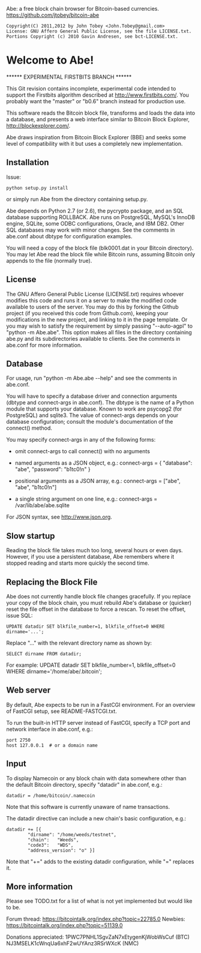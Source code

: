 Abe: a free block chain browser for Bitcoin-based currencies.
https://github.com/jtobey/bitcoin-abe

    Copyright(C) 2011,2012 by John Tobey <John.Tobey@gmail.com>
    License: GNU Affero General Public License, see the file LICENSE.txt.
    Portions Copyright (c) 2010 Gavin Andresen, see bct-LICENSE.txt.

Welcome to Abe!
===============

****** EXPERIMENTAL FIRSTBITS BRANCH ******

This Git revision contains incomplete, experimental code intended to
support the Firstbits algorithm described at
http://www.firstbits.com/.  You probably want the "master" or "b0.6"
branch instead for production use.

This software reads the Bitcoin block file, transforms and loads the
data into a database, and presents a web interface similar to Bitcoin
Block Explorer, http://blockexplorer.com/.

Abe draws inspiration from Bitcoin Block Explorer (BBE) and seeks some
level of compatibility with it but uses a completely new
implementation.

Installation
------------

Issue:

    python setup.py install

or simply run Abe from the directory containing setup.py.

Abe depends on Python 2.7 (or 2.6), the pycrypto package, and an SQL
database supporting ROLLBACK.  Abe runs on PostgreSQL, MySQL's InnoDB
engine, SQLite, some ODBC configurations, Oracle, and IBM DB2.  Other
SQL databases may work with minor changes.  See the comments in
abe.conf about dbtype for configuration examples.

You will need a copy of the block file (blk0001.dat in your Bitcoin
directory).  You may let Abe read the block file while Bitcoin runs,
assuming Bitcoin only appends to the file (normally true).

License
-------

The GNU Affero General Public License (LICENSE.txt) requires whoever
modifies this code and runs it on a server to make the modified code
available to users of the server.  You may do this by forking the
Github project (if you received this code from Github.com), keeping
your modifications in the new project, and linking to it in the page
template.  Or you may wish to satisfy the requirement by simply
passing "--auto-agpl" to "python -m Abe.abe".  This option makes all
files in the directory containing abe.py and its subdirectories
available to clients.  See the comments in abe.conf for more
information.

Database
--------

For usage, run "python -m Abe.abe --help" and see the comments in
abe.conf.

You will have to specify a database driver and connection arguments
(dbtype and connect-args in abe.conf).  The dbtype is the name of a
Python module that supports your database.  Known to work are psycopg2
(for PostgreSQL) and sqlite3.  The value of connect-args depends on
your database configuration; consult the module's documentation of the
connect() method.

You may specify connect-args in any of the following forms:

* omit connect-args to call connect() with no arguments

* named arguments as a JSON object, e.g.:
  connect-args = { "database": "abe", "password": "b1tc0!n" }

* positional arguments as a JSON array, e.g.:
  connect-args = ["abe", "abe", "b1tc0!n"]

* a single string argument on one line, e.g.:
  connect-args = /var/lib/abe/abe.sqlite

For JSON syntax, see http://www.json.org.

Slow startup
------------

Reading the block file takes much too long, several hours or even
days.  However, if you use a persistent database, Abe remembers where
it stopped reading and starts more quickly the second time.

Replacing the Block File
------------------------

Abe does not currently handle block file changes gracefully.  If you
replace your copy of the block chain, you must rebuild Abe's database
or (quicker) reset the file offset in the database to force a rescan.
To reset the offset, issue SQL:

    UPDATE datadir SET blkfile_number=1, blkfile_offset=0 WHERE dirname='...';

Replace "..." with the relevant directory name as shown by:

    SELECT dirname FROM datadir;

For example: UPDATE datadir SET blkfile_number=1, blkfile_offset=0
WHERE dirname='/home/abe/.bitcoin';

Web server
----------

By default, Abe expects to be run in a FastCGI environment.  For an
overview of FastCGI setup, see README-FASTCGI.txt.

To run the built-in HTTP server instead of FastCGI, specify a TCP port
and network interface in abe.conf, e.g.:

    port 2750
    host 127.0.0.1  # or a domain name

Input
-----

To display Namecoin or any block chain with data somewhere other than
the default Bitcoin directory, specify "datadir" in abe.conf, e.g.:

    datadir = /home/bitcoin/.namecoin

Note that this software is currently unaware of name transactions.

The datadir directive can include a new chain's basic configuration,
e.g.:

    datadir += [{
            "dirname": "/home/weeds/testnet",
            "chain":   "Weeds",
            "code3":   "WDS",
            "address_version": "o" }]

Note that "+=" adds to the existing datadir configuration, while "="
replaces it.

More information
----------------

Please see TODO.txt for a list of what is not yet implemented but
would like to be.

Forum thread: https://bitcointalk.org/index.php?topic=22785.0
Newbies: https://bitcointalk.org/index.php?topic=51139.0

Donations appreciated: 1PWC7PNHL1SgvZaN7xEtygenKjWobWsCuf (BTC)
NJ3MSELK1cWnqUa6xhF2wUYAnz3RSrWXcK (NMC)
